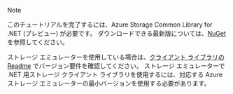 > [!NOTE]
> このチュートリアルを完了するには、Azure Storage Common Library for .NET (プレビュー) が必要です。 ダウンロードできる最新版については、[NuGet](https://www.nuget.org/packages/Microsoft.Azure.Storage.Common/) を参照してください。
> 
> ストレージ エミュレーターを使用している場合は、[クライアント ライブラリの Readme](https://github.com/Azure/azure-storage-net/blob/master/README.md) でバージョン要件を確認してください。 ストレージ エミュレーターで .NET 用ストレージ クライアント ライブラリを使用するには、対応する Azure ストレージ エミュレーターの最小バージョンを使用する必要があります。
> 
> 

